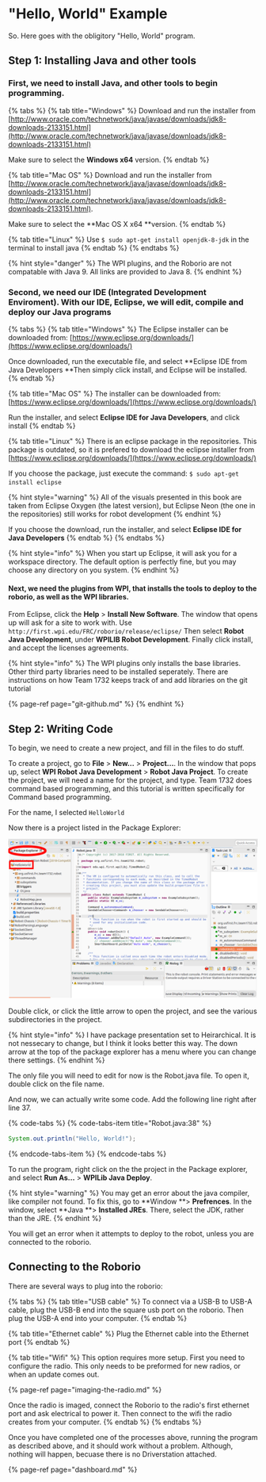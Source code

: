 # "Hello, World" Example

So. Here goes with the obligitory "Hello, World" program.

## Step 1: Installing Java and other tools

### First, we need to install Java, and other tools to begin programming.

{% tabs %}
{% tab title="Windows" %}
Download and run the installer from [http://www.oracle.com/technetwork/java/javase/downloads/jdk8-downloads-2133151.html](http://www.oracle.com/technetwork/java/javase/downloads/jdk8-downloads-2133151.html)

Make sure to select the **Windows x64** version.
{% endtab %}

{% tab title="Mac OS" %}
Download and run the installer from [http://www.oracle.com/technetwork/java/javase/downloads/jdk8-downloads-2133151.html](http://www.oracle.com/technetwork/java/javase/downloads/jdk8-downloads-2133151.html).

Make sure to select the **Mac OS X x64 **version.
{% endtab %}

{% tab title="Linux" %}
Use `$ sudo apt-get install openjdk-8-jdk` in the terminal to install java
{% endtab %}
{% endtabs %}

{% hint style="danger" %}
The WPI plugins, and the Roborio are not compatable with Java 9. All links are provided to Java 8.
{% endhint %}

### Second, we need our IDE \(Integrated Development Enviroment\). With our IDE, Eclipse, we will edit, compile and deploy our Java programs

{% tabs %}
{% tab title="Windows" %}
The Eclipse installer can be downloaded from: [https://www.eclipse.org/downloads/](https://www.eclipse.org/downloads/)

Once downloaded, run the executable file, and select **Eclipse IDE from Java Developers **Then simply click install, and Eclipse will be installed.
{% endtab %}

{% tab title="Mac OS" %}
The installer can be downloaded from: [https://www.eclipse.org/downloads/](https://www.eclipse.org/downloads/)

Run the installer, and select **Eclipse IDE for Java Developers**, and click install
{% endtab %}

{% tab title="Linux" %}
There is an eclipse package in the repositories. This package is outdated, so it is prefered to download the eclipse installer from [https://www.eclipse.org/downloads/](https://www.eclipse.org/downloads/)

If you choose the package, just execute the command: `$ sudo apt-get install eclipse`

{% hint style="warning" %}
All of the visuals presented in this book are taken from Eclipse Oxygen \(the latest version\), but Eclipse Neon \(the one in the repositories\) still works for robot development
{% endhint %}

If you choose the download, run the installer, and select **Eclipse IDE for Java Developers**
{% endtab %}
{% endtabs %}

{% hint style="info" %}
When you start up Eclipse, it will ask you for a workspace directory. The default option is perfectly fine, but you may choose any directory on you system.
{% endhint %}

#### Next, we need the plugins from WPI, that installs the tools to deploy to the roborio, as well as the WPI libraries.

From Eclipse, click the **Help** &gt; **Install New Software**. The window that opens up will ask for a site to work with. Use `http://first.wpi.edu/FRC/roborio/release/eclipse/` Then select **Robot Java Development**, under **WPILIB Robot Development**. Finally click install, and accept the licenses agreements.

{% hint style="info" %}
The WPI plugins only installs the base libraries. Other third party libraries need to be installed seperately. There are instructions on how Team 1732 keeps track of and add libraries on the git tutorial

{% page-ref page="git-github.md" %}
{% endhint %}

## Step 2: Writing Code

To begin, we need to create a new project, and fill in the files to do stuff.

To create a project, go to **File** &gt; **New...** &gt; **Project...**. In the window that pops up, select **WPI Robot Java Development** &gt; **Robot Java Project**. To create the project, we will need a name for the project, and type. Team 1732 does command based programming, and this tutorial is written specifically for Command based programming.

For the name, I selected `HelloWorld`

Now there is a project listed in the Package Explorer:

![](.gitbook/assets/eclipsepackageexplorer%20%281%29.png)

Double click, or click the little arrow to open the project, and see the various subdirectories in the project. 

{% hint style="info" %}
I have package presentation set to Heirarchical. It is not nessecary to change, but I think it looks better this way. The down arrow at the top of the package explorer has a menu where you can change there settings.
{% endhint %}

The only file you will need to edit for now is the Robot.java file. To open it, double click on the file name.

And now, we can actually write some code. Add the following line right after line 37.

{% code-tabs %}
{% code-tabs-item title="Robot.java:38" %}
```java
System.out.println("Hello, World!");
```
{% endcode-tabs-item %}
{% endcode-tabs %}

To run the program, right click on the the project in the Package explorer, and select **Run As...** &gt; **WPILib Java Deploy**.

{% hint style="warning" %}
You may get an error about the java compiler, like compiler not found. To fix this, go to **Window **&gt; **Prefrences**. In the window, select **Java **&gt; **Installed JREs**. There, select the JDK, rather than the JRE.
{% endhint %}

You will get an error when it attempts to deploy to the robot, unless you are connected to the roborio.

## Connecting to the Roborio

There are several ways to plug into the roborio:

{% tabs %}
{% tab title="USB cable" %}
To connect via a USB-B to USB-A cable, plug the USB-B end into the square usb port on the roborio. Then plug the USB-A end into your computer.
{% endtab %}

{% tab title="Ethernet cable" %}
Plug the Ethernet cable into the Ethernet port 
{% endtab %}

{% tab title="Wifi" %}
This option requires more setup. First you need to configure the radio. This only needs to be preformed for new radios, or when an update comes out.

{% page-ref page="imaging-the-radio.md" %}

Once the radio is imaged, connect the Roborio to the radio's first ethernet port and ask electrical to power it. Then connect to the wifi the radio creates from your computer.
{% endtab %}
{% endtabs %}

Once you have completed one of the processes above, running the program as described above, and it should work without a problem. Although, nothing will happen, becuase there is no Driverstation attached.

{% page-ref page="dashboard.md" %}



